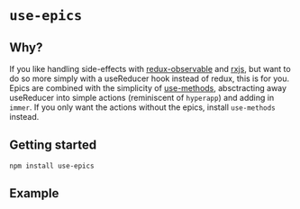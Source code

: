# `use-epics`

## Why?

If you like handling side-effects with [redux-observable](https://github.com/redux-observable/redux-observable) and [rxjs](https://github.com/ReactiveX/RxJS), but want to do so more simply with a useReducer hook instead of redux, this is for you. Epics are combined with the simplicity of [use-methods](https://github.com/pelotom/use-methods), absctracting away useReducer into simple actions (reminiscent of `hyperapp`) and adding in `immer`. If you only want the actions without the epics, install `use-methods` instead.

## Getting started

```
npm install use-epics
```

## Example
